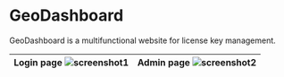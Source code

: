 # GeoDashboard

GeoDashboard is a multifunctional website for license key management.

| Login page ![screenshot1](https://user-images.githubusercontent.com/80686174/185171027-0e5df236-f1c8-4ab9-a947-3715f24e01de.png) | Admin page ![screenshot2](https://user-images.githubusercontent.com/80686174/185172372-2977e7e8-da21-44db-bee6-2596b4a50e37.png) |
|-|-|

